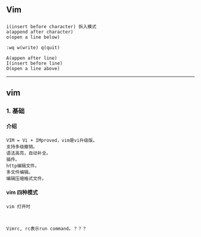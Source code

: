 ## Vim
### 

    i(insert before character) 拆入模式
    a(append after character) 
    o(open a line below)

    :wq w(write) q(quit)

    A(appen after line)
    I(insert before line)
    O(open a line above)


---

## vim
### 1. 基础
#### 介绍
    VIM = Vi + IMproved，vim是vi升级版。
    支持多级撤销。
    语法高亮，自动补全。
    插件。
    http编辑文件。
    多文件编辑。
    编辑压缩格式文件。

#### vim 四种模式
    vim 打开时



    Vimrc, rc表示run command。？？？




